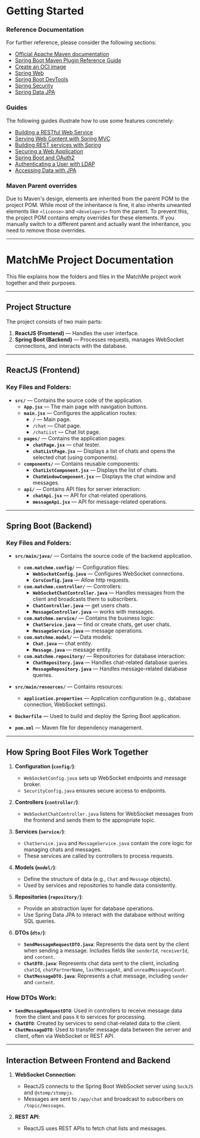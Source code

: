 # Getting Started

### Reference Documentation
For further reference, please consider the following sections:

* [Official Apache Maven documentation](https://maven.apache.org/guides/index.html)
* [Spring Boot Maven Plugin Reference Guide](https://docs.spring.io/spring-boot/3.4.3/maven-plugin)
* [Create an OCI image](https://docs.spring.io/spring-boot/3.4.3/maven-plugin/build-image.html)
* [Spring Web](https://docs.spring.io/spring-boot/3.4.3/reference/web/servlet.html)
* [Spring Boot DevTools](https://docs.spring.io/spring-boot/3.4.3/reference/using/devtools.html)
* [Spring Security](https://docs.spring.io/spring-boot/3.4.3/reference/web/spring-security.html)
* [Spring Data JPA](https://docs.spring.io/spring-boot/3.4.3/reference/data/sql.html#data.sql.jpa-and-spring-data)

### Guides
The following guides illustrate how to use some features concretely:

* [Building a RESTful Web Service](https://spring.io/guides/gs/rest-service/)
* [Serving Web Content with Spring MVC](https://spring.io/guides/gs/serving-web-content/)
* [Building REST services with Spring](https://spring.io/guides/tutorials/rest/)
* [Securing a Web Application](https://spring.io/guides/gs/securing-web/)
* [Spring Boot and OAuth2](https://spring.io/guides/tutorials/spring-boot-oauth2/)
* [Authenticating a User with LDAP](https://spring.io/guides/gs/authenticating-ldap/)
* [Accessing Data with JPA](https://spring.io/guides/gs/accessing-data-jpa/)

### Maven Parent overrides

Due to Maven's design, elements are inherited from the parent POM to the project POM.
While most of the inheritance is fine, it also inherits unwanted elements like `<license>` and `<developers>` from the parent.
To prevent this, the project POM contains empty overrides for these elements.
If you manually switch to a different parent and actually want the inheritance, you need to remove those overrides.

----------------------------------------

# MatchMe Project Documentation

This file explains how the folders and files in the MatchMe project work together and their purposes.

---

## Project Structure

The project consists of two main parts:

1. **ReactJS (Frontend)** — Handles the user interface.
2. **Spring Boot (Backend)** — Processes requests, manages WebSocket connections, and interacts with the database.

---

## ReactJS (Frontend)

### Key Files and Folders:

- **`src/`** — Contains the source code of the application.
  - **`App.jsx`** — The main page with navigation buttons.
  - **`main.jsx`** — Configures the application routes:
    - `/` — Main page.
    - `/chat` — Chat page.
    - `/chatList` — Chat list page.
  - **`pages/`** — Contains the application pages:
    - **`chatPage.jsx`** — chat tester.
    - **`chatListPage.jsx`** — Displays a list of chats and opens the selected chat
    (using components).
  - **`components/`** — Contains reusable components:
    - **`ChatListComponent.jsx`** — Displays the list of chats.
    - **`ChatWindowComponent.jsx`** — Displays the chat window and messages.
  - **`api/`** — Contains API files for server interaction:
    - **`chatApi.jsx`** — API for chat-related operations.
    - **`messageApi.jsx`** — API for message-related operations.
  


---

## Spring Boot (Backend)

### Key Files and Folders:

- **`src/main/java/`** — Contains the source code of the backend application.
  - **`com.matchme.config/`** — Configuration files:
    - **`WebSocketConfig.java`** — Configures WebSocket connections.
    - **`CorsConfig.java`** — Allow http requests.
  - **`com.matchme.controller/`** — Controllers:
    - **`WebSocketChatController.java`** — Handles messages from the client and broadcasts them to subscribers.
    - **`ChatController.java`** — get users chats .
    - **`MessageController.java`** — works with messages.
  - **`com.matchme.service/`** — Contains the business logic:
    - **`ChatService.java`** — find or create chats, get user chats.
    - **`MessageService.java`** — message operations.
  - **`com.matchme.model/`** — Data models:
    - **`Chat.java`** — chat entity.
    - **`Message.java`** — message entity.
  - **`com.matchme.repository/`** — Repositories for database interaction:
    - **`ChatRepository.java`** — Handles chat-related database queries.
    - **`MessageRepository.java`** — Handles message-related database queries.

- **`src/main/resources/`** — Contains resources:
  - **`application.properties`** — Application configuration (e.g., database connection, WebSocket settings).

- **`Dockerfile`** — Used to build and deploy the Spring Boot application.

- **`pom.xml`** — Maven file for dependency management.

---

## How Spring Boot Files Work Together

1. **Configuration (`config/`)**:
   - `WebSocketConfig.java` sets up WebSocket endpoints and message broker.
   - `SecurityConfig.java` ensures secure access to endpoints.

2. **Controllers (`controller/`)**:
   - `WebSocketChatController.java` listens for WebSocket messages from the frontend and sends them to the appropriate topic.

3. **Services (`service/`)**:
   - `ChatService.java` and `MessageService.java` contain the core logic for managing chats and messages.
   - These services are called by controllers to process requests.

4. **Models (`model/`)**:
   - Define the structure of data (e.g., `Chat` and `Message` objects).
   - Used by services and repositories to handle data consistently.

5. **Repositories (`repository/`)**:
   - Provide an abstraction layer for database operations.
   - Use Spring Data JPA to interact with the database without writing SQL queries.

6. **DTOs (`dto/`)**:
   - **`SendMessageRequestDTO.java`**: Represents the data sent by the client when sending a message. Includes fields like `senderId`, `receiverId`, and `content`.
   - **`ChatDTO.java`**: Represents chat data sent to the client, including `chatId`, `chatPartnerName`, `lastMessageAt`, and `unreadMessagesCount`.
   - **`ChatMessageDTO.java`**: Represents a chat message, including `sender` and `content`.

### How DTOs Work:
- **`SendMessageRequestDTO`**: Used in controllers to receive message data from the client and pass it to services for processing.
- **`ChatDTO`**: Created by services to send chat-related data to the client.
- **`ChatMessageDTO`**: Used to transfer message data between the server and client, often via WebSocket or REST API.

---

## Interaction Between Frontend and Backend

1. **WebSocket Connection**:
   - ReactJS connects to the Spring Boot WebSocket server using `SockJS` and `@stomp/stompjs`.
   - Messages are sent to `/app/chat` and broadcast to subscribers on `/topic/messages`.

2. **REST API**:
   - ReactJS uses REST APIs to fetch chat lists and messages.

